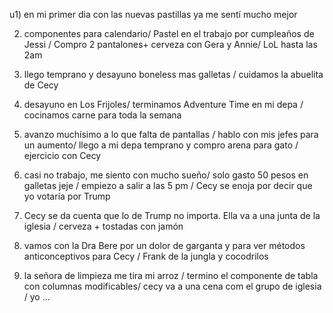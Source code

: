 u1) en mi primer dia con las nuevas pastillas ya me sentí mucho mejor

2) componentes para calendario/ Pastel en el trabajo por cumpleaños de Jessi / Compro 2 pantalones+ cerveza con Gera y Annie/ LoL hasta las 2am

3) llego temprano y desayuno boneless mas galletas / cuidamos la abuelita de Cecy

4) desayuno en Los Frijoles/ terminamos Adventure Time en mi depa / cocinamos carne para toda la semana 

5) avanzo muchísimo a lo que falta de pantallas / hablo con mis jefes para un aumento/ llego a mi depa temprano y compro arena para gato / ejercicio con Cecy

6) casi no trabajo, me siento con mucho sueño/ solo gasto 50 pesos en galletas jeje / empiezo a salir a las 5 pm / Cecy se enoja por decir que yo votaría por Trump

7) Cecy se da cuenta que lo de Trump no importa. Ella va a una junta de la iglesia / cerveza + tostadas con jamón 

8) vamos con la Dra Bere por un dolor de garganta y para ver métodos anticonceptivos para Cecy / Frank de la jungla y cocodrilos

9) la señora de limpieza me tira mi arroz / termino el componente de tabla con columnas modificables/ cecy va a una cena com el grupo de iglesia / yo ...






